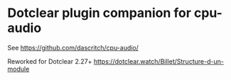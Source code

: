 Dotclear plugin companion for cpu-audio
=======================================

See https://github.com/dascritch/cpu-audio/

Reworked for Dotclear 2.27+ https://dotclear.watch/Billet/Structure-d-un-module